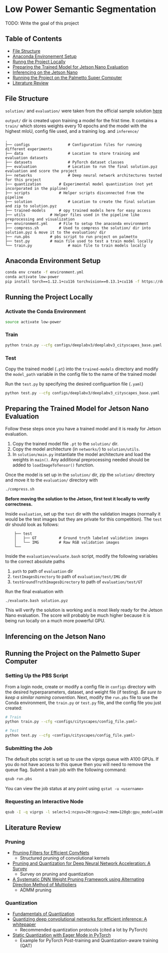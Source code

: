 # Low Power Semantic Segmentation
TODO: Write the goal of this project

## Table of Contents
* [File Structure](#file-structure)
* [Anaconda Environement Setup](#anaconda-environment-setup)
* [Runng the Project Locally](#running-the-project-locally)
* [Preparing the Trained Model for Jetson Nano Evaluation](#preparing-the-trained-model-for-jetson-nano-evaluation)
* [Inferencing on the Jetson Nano](#inferencing-on-the-jetson-nano)
* [Running the Project on the Palmetto Super Computer](#running-the-project-on-the-palmetto-super-computer)
* [Literature Review](#literature-review)

## File Structure
```solution/``` and ```evaluation/``` were taken from the official sample solution [here](https://github.com/lpcvai/23LPCVC_Segmentation_Track-Sample_Solution)

```output/``` dir is created upon training a model for the frist time. It contains a ```train/``` which stores weights every 10 epochs and the model with the highest mIoU, config file used, and a training log. and ```inference/```

	.
	├── configs                 # Configuration files for running different experiments
	├── data                    # Location to store training and evaluation datasets
	├── datasets                # PyTorch dataset classes
	├── evaluation              # Location to run the final solution.pyz evaluation and score the project
	├── networks                # Deep neural network architectures tested for this project
	├── quantization	    # Experimental model quantization (not yet incorporated in the pipline)
	├── scripts	      	    # Helper scripts disconnected from the pipeline
 	├── solution                # Location to create the final solution and zip to solution.pyz
 	├── trained-models	    # opy trained models here for easy access
 	├── utils		    # Helper files used in the pipeline like preprocessing and visualization
  	├── environment.yml	    # File to setup the anaconda environment
 	├── compress.sh		    # Used to compress the solution/ dir into solution.pyz & move it to the evaluation/ dir
 	├── run.pbs		    # pbs script to run project on palmetto
  	├── test.py		    # main file used to test a train model locally
	└── train.py 	      	    # main file to train models locally


## Anaconda Environment Setup
```bash
conda env create -f environment.yml
conda activate low-power
pip install torch==1.12.1+cu116 torchvision==0.13.1+cu116 -f https://download.pytorch.org/whl/torch_stable.html
```

## Running the Project Locally 

### Activate the Conda Environment
```bash
source activate low-power
```

### Train
```bash
python train.py --cfg configs/deeplabv3/deeplabv3_cityscapes_base.yaml
```

### Test
Copy the trained model (```.pt```) into the ```trained-models``` directory and modify the ```model_path``` variable in the config file to the name of the trained model

Run the ```test.py``` by specifying the desired configuartion file (```.yaml```)
```bash
python test.py --cfg configs/deeplabv3/deeplabv3_cityscapes_base.yaml
```

## Preparing the Trained Model for Jetson Nano Evaluation
Follow these steps once you have a trained model and it is ready for Jetson evaluation.

1. Copy the trained model file ```.pt``` to the ```solution/``` dir.
1. Copy the model architecture (in ```networks/```) to ```solution/utils```.
1. In ```solution/main.py``` instantiate the model architecture and load the weights in ```main()```. Any additional preprocessing needed should be added to ```loadImageToTensor()``` function.

Once the model is set up in the ```solution/``` dir, zip the ```solution/``` directory and move it to the ```evaluation/``` directory with
```bash
./compress.sh
```

__Before moving the solution to the Jetson, first test it locally to verify correctness.__

Inside ```evaluation```, set up the ```test``` dir with the validation images (normally it would be the test images but they are private for this competition). The ```test``` dir should look as follows:
 	
    	├── test                    
    	│   ├── GT          # Ground truth labeled validation images
    	│   └── IMG         # Raw RGB validation images
    	└── 

Inside the ```evaluation/evaluate.bash``` script, modify the following variables to the correct absolute paths
1. ```path``` to path of ```evaluation``` dir
2. ```testImagesDirectory``` to path of ```evaluation/test/IMG``` dir
3. ```testGroundTruthImagesDirectory``` to path of ```evaluation/test/GT```

Run the final evaluation with
```bash
./evaluate.bash solution.pyz
```

This will verify the solution is working and is most likely ready for the Jetson Nano evaluation. The score will probably be much higher because it is being run locally on a much more powerful GPU.

## Inferencing on the Jetson Nano


## Running the Project on the Palmetto Super Computer 
### Setting Up the PBS Script
From a login node, create or modify a config file in ```configs``` directory with the desired hyperparameters, dataset, and weight file (if testing). _Be sure to keep a similar naming convention_. Next, modify the ```run.pbs``` file to use the Conda environment, the ```train.py``` or ```test.py``` file, and the config file you just created:
```bash
# Train
python train.py --cfg <configs/cityscapes/config_file.yaml>

# Test
python test.py --cfg <configs/cityscapes/config_file.yaml>
```

### Submitting the Job
The default pbs script is set up to use the viprgs queue with A100 GPUs. If you do not have access to this queue then you will need to remove the queue flag. Submit a train job with the following command:
```bash
qsub run.pbs
```

You can view the job status at any point using ```qstat -u <username>```

### Requesting an Interactive Node
```bash
qsub -I -q viprgs -l select=1:ncpus=20:ngpus=2:mem=128gb:gpu_model=a100,walltime=6:00:00
```

## Literature Review

### Pruning
- [Pruning Filters for Efficient ConvNets](https://arxiv.org/abs/1608.08710)
  - Structured pruning of convolutional kernels
- [Pruning and Quantization for Deep Neural Network Acceleration: A Survey](https://arxiv.org/abs/2101.09671)
  - Survey on pruning and quantization
- [A Systematic DNN Weight Pruning Framework using Alternating Direction Method of Multipliers](https://arxiv.org/abs/1804.03294)
  - ADMM pruning

### Quantization
- [Fundamentals of Quantization](https://pytorch.org/blog/quantization-in-practice/#fundamentals-of-quantization)
- [Quantizing deep convolutional networks for efficient inference: A whitepaper
](https://arxiv.org/abs/1806.08342)
  - Recommended quantization protocols (cited a lot by PyTorch)
- [Static Quantization with Eager Mode in PyTorch](https://pytorch.org/tutorials/advanced/static_quantization_tutorial.html)
  - Example for PyTorch Post-training and Quantization-aware training (QAT)
